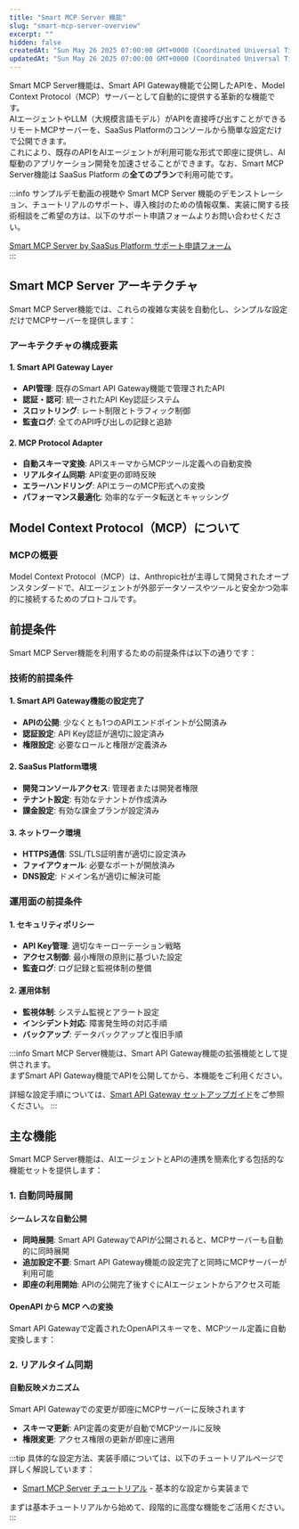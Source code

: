 ```yaml
---
title: "Smart MCP Server 機能"
slug: "smart-mcp-server-overview"
excerpt: ""
hidden: false
createdAt: "Sun May 26 2025 07:00:00 GMT+0000 (Coordinated Universal Time)"
updatedAt: "Sun May 26 2025 07:00:00 GMT+0000 (Coordinated Universal Time)"
---
```


Smart MCP Server機能は、Smart API Gateway機能で公開したAPIを、Model Context Protocol（MCP）サーバーとして自動的に提供する革新的な機能です。  
AIエージェントやLLM（大規模言語モデル）がAPIを直接呼び出すことができるリモートMCPサーバーを、SaaSus Platformのコンソールから簡単な設定だけで公開できます。  
これにより、既存のAPIをAIエージェントが利用可能な形式で即座に提供し、AI駆動のアプリケーション開発を加速させることができます。なお、Smart MCP Server機能は SaaSus Platform の**全てのプラン**で利用可能です。

:::info
サンプルデモ動画の視聴や Smart MCP Server 機能のデモンストレーション、チュートリアルのサポート、導入検討のための情報収集、実装に関する技術相談をご希望の方は、以下のサポート申請フォームよりお問い合わせください。

[Smart MCP Server by SaaSus Platform サポート申請フォーム](https://forms.gle/DVDqrcNc525E9GG68)<br/>
:::

## Smart MCP Server アーキテクチャ

Smart MCP Server機能では、これらの複雑な実装を自動化し、シンプルな設定だけでMCPサーバーを提供します：



### アーキテクチャの構成要素

#### 1. Smart API Gateway Layer
- **API管理**: 既存のSmart API Gateway機能で管理されたAPI
- **認証・認可**: 統一されたAPI Key認証システム
- **スロットリング**: レート制限とトラフィック制御
- **監査ログ**: 全てのAPI呼び出しの記録と追跡

#### 2. MCP Protocol Adapter
- **自動スキーマ変換**: APIスキーマからMCPツール定義への自動変換
- **リアルタイム同期**: API変更の即時反映
- **エラーハンドリング**: APIエラーのMCP形式への変換
- **パフォーマンス最適化**: 効率的なデータ転送とキャッシング

## Model Context Protocol（MCP）について

### MCPの概要

Model Context Protocol（MCP）は、Anthropic社が主導して開発されたオープンスタンダードで、AIエージェントが外部データソースやツールと安全かつ効率的に接続するためのプロトコルです。

## 前提条件

Smart MCP Server機能を利用するための前提条件は以下の通りです：

### 技術的前提条件

#### 1. Smart API Gateway機能の設定完了
- **APIの公開**: 少なくとも1つのAPIエンドポイントが公開済み
- **認証設定**: API Key認証が適切に設定済み
- **権限設定**: 必要なロールと権限が定義済み

#### 2. SaaSus Platform環境
- **開発コンソールアクセス**: 管理者または開発者権限
- **テナント設定**: 有効なテナントが作成済み
- **課金設定**: 有効な課金プランが設定済み

#### 3. ネットワーク環境
- **HTTPS通信**: SSL/TLS証明書が適切に設定済み
- **ファイアウォール**: 必要なポートが開放済み
- **DNS設定**: ドメイン名が適切に解決可能

### 運用面の前提条件

#### 1. セキュリティポリシー
- **API Key管理**: 適切なキーローテーション戦略
- **アクセス制御**: 最小権限の原則に基づいた設定
- **監査ログ**: ログ記録と監視体制の整備

#### 2. 運用体制
- **監視体制**: システム監視とアラート設定
- **インシデント対応**: 障害発生時の対応手順
- **バックアップ**: データバックアップと復旧手順

:::info
Smart MCP Server機能は、Smart API Gateway機能の拡張機能として提供されます。<br/>
まずSmart API Gateway機能でAPIを公開してから、本機能をご利用ください。

詳細な設定手順については、[Smart API Gateway セットアップガイド](./manual.mdx)をご参照ください。
:::

## 主な機能

Smart MCP Server機能は、AIエージェントとAPIの連携を簡素化する包括的な機能セットを提供します：

### 1. 自動同時展開

#### シームレスな自動公開
- **同時展開**: Smart API GatewayでAPIが公開されると、MCPサーバーも自動的に同時展開
- **追加設定不要**: Smart API Gateway機能の設定完了と同時にMCPサーバーが利用可能
- **即座の利用開始**: APIの公開完了後すぐにAIエージェントからアクセス可能

#### OpenAPI から MCP への変換
Smart API Gatewayで定義されたOpenAPIスキーマを、MCPツール定義に自動変換します：

### 2. リアルタイム同期

#### 自動反映メカニズム
Smart API Gatewayでの変更が即座にMCPサーバーに反映されます

- **スキーマ更新**: API定義の変更が自動でMCPツールに反映
- **権限変更**: アクセス権限の更新が即座に適用

:::tip
具体的な設定方法、実装手順については、以下のチュートリアルページで詳しく解説しています：

- [Smart MCP Server チュートリアル](../tutorial/smart-mcp-server-tutorial.md) - 基本的な設定から実装まで

まずは基本チュートリアルから始めて、段階的に高度な機能をご活用ください。
:::